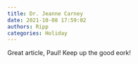 ```yaml
---
title: Dr. Jeanne Carney
date: 2021-10-08 17:59:02
authors: Ripp
categories: Holiday
---
```


 Great article, Paul! Keep up the good eork!